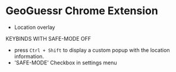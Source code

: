 # GeoGuessr Chrome Extension
- Location overlay

KEYBINDS WITH SAFE-MODE OFF
   - press `Ctrl + Shift` to display a custom popup with the location information.
   - 'SAFE-MODE' Checkbox in settings menu

